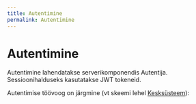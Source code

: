 ```yaml
---
title: Autentimine
permalink: Autentimine
---
```


# Autentimine

Autentimine lahendatakse serverikomponendis Autentija. Sessioonihalduseks kasutatakse JWT tokeneid.

Autentimise töövoog on järgmine (vt skeemi lehel [Kesksüsteem](Kesksüsteem)):


